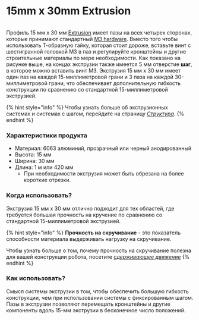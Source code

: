 # 15mm x 30mm Extrusion

<figure><img src="https://2589213514-files.gitbook.io/~/files/v0/b/gitbook-legacy-files/o/assets%2F-M5yw0n8IneF5-9ybLjT%2F-MBkHpl6tI-0P0Lg_bNo%2F-MBkHv0cdzJI1d3ZFvrA%2F15mm%20x%2030mm%20Extrusion%20Pinout.png?alt=media&#x26;token=df8d5a87-2860-44a4-ba6a-24878ec20f82" alt=""><figcaption></figcaption></figure>

Профиль 15 мм x 30 мм [Extrusion](https://www.revrobotics.com/ftc/structure/15mm-extrusion/) имеет пазы на всех четырех сторонах, которые принимают стандартный [M3 hardware](https://www.revrobotics.com/ftc/hardware/fasteners/). Вместо того чтобы использовать Т-образную гайку, которая стоит дороже, вставьте винт с шестигранной головкой M3 в паз и регулируйте кронштейны и другие строительные материалы по мере необходимости. Как показано на рисунке выше, на концах экструзии также имеется 5 мм отверстие **шаг**, в которое можно вставить винт M3. Экструзия 15 мм x 30 мм имеет один паз на каждой 15-миллиметровой грани и 3 паза на каждой 30-миллиметровой грани, что обеспечивает дополнительную гибкость конструкции по сравнению со стандартной 15-миллиметровой экструзией.

{% hint style="info" %}
Чтобы узнать больше об экструзионных системах и системах с шагом, перейдите на страницу [_Структура_](broken-reference/).
{% endhint %}

### Характеристики продукта

* Материал: 6063 алюминий, прозрачный или черный анодированный
* Высота: 15 мм
* Ширина: 30 мм
* Длина: 1 м или 420 мм
  * При необходимости экструзия может быть обрезана на более короткие отрезки.

### Когда использовать?

Экструзия 15 мм x 30 мм отлично подходит для тех областей, где требуется большая прочность на кручение по сравнению со стандартной 15-миллиметровой экструзией.

{% hint style="info" %}
**Прочность на скручивание** - это показатель способности материала выдерживать нагрузку на скручивание.

Чтобы узнать больше о том, почему прочность на скручивание полезна для вашей конструкции робота, посетите [_сдерживающее движение_](broken-reference/)
{% endhint %}

### Как использовать?

Смысл системы экструзии в том, чтобы обеспечить большую гибкость конструкции, чем при использовании системы с фиксированным шагом. Пазы в экструзии позволяют перемещать кронштейны и другие компоненты вдоль 15-мм экструзии в бесконечное число положений.

<figure><img src="https://2589213514-files.gitbook.io/~/files/v0/b/gitbook-legacy-files/o/assets%2F-M5yw0n8IneF5-9ybLjT%2F-M94yXAf-q6v87SEnzqQ%2F-M94znMlvqQj5puBupVE%2Fimage.png?alt=media&#x26;token=a284d43b-2a23-4311-bb70-446792b14cb0" alt=""><figcaption></figcaption></figure>
